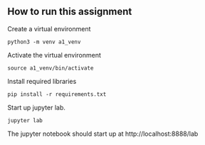 ## How to run this assignment

Create a virtual environment

```
python3 -m venv a1_venv
```

Activate the virtual environment

```
source a1_venv/bin/activate
```

Install required libraries
```
pip install -r requirements.txt
```

Start up jupyter lab.

```
jupyter lab
```

The jupyter notebook should start up at http://localhost:8888/lab
